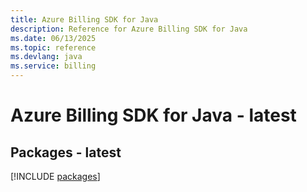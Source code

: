 ```yaml
---
title: Azure Billing SDK for Java
description: Reference for Azure Billing SDK for Java
ms.date: 06/13/2025
ms.topic: reference
ms.devlang: java
ms.service: billing
---
```

# Azure Billing SDK for Java - latest
## Packages - latest
[!INCLUDE [packages](billing-index.md)]
